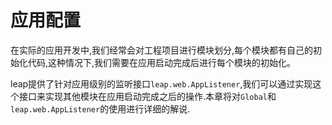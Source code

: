 # 应用配置

在实际的应用开发中,我们经常会对工程项目进行模块划分,每个模块都有自己的初始化代码,这种情况下,我们需要在应用启动完成后进行每个模块的初始化。

leap提供了针对应用级别的监听接口`leap.web.AppListener`,我们可以通过实现这个接口来实现其他模块在应用启动完成之后的操作.本章将对`Global`和`leap.web.AppListener`的使用进行详细的解说.